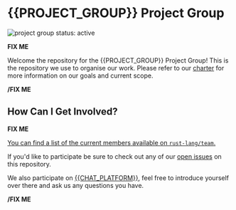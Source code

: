 # {{PROJECT_GROUP}} Project Group
<!--
 This is the template for creating project groups in rust-lang. Be sure to go
 through all sections marked with `**FIX ME**`, and make sure that the text is
 correct, and feel free to replace/remove any part that's not relevant to
 your group. 

 All of the text across all of the initial files uses the same group of
 variables to allow for easy search and replace. They are listed here.

 * {{PROJECT_GROUP}} -> The display name of your group e.g. "Inline ASM".
 * {{PROJECT_GROUP_SLUG}} -> The url slug name of your group used for
   `rust-lang/team` e.g. "pg-inline-asm".
 * {{CHAT_PLATFORM}} -> The name of your chat app e.g. "Zulip".
 * {{CHAT_LINK}} -> The hyperlink to your discussions on the chat app
   e.g. "https://rust-lang.zulipchat.com/#narrow/stream/216763-project-inline-asm".
-->

<!--
 Status badge advertising the project as being actively worked on. When the
 project has finished be sure to replace the active badge with a badge
 like: https://img.shields.io/badge/status-archived-grey.svg
-->
![project group status: active](https://img.shields.io/badge/status-active-brightgreen.svg)


**FIX ME**

<!--
 Provide a short introduction about your project group. Make sure to include any
 relevant links to information about your group.
-->

Welcome the repository for the {{PROJECT_GROUP}} Project Group! This is the
repository we use to organise our work. Please refer to our [charter] for more
information on our goals and current scope.

[charter]: ./CHARTER.md

**/FIX ME**


## How Can I Get Involved?

**FIX ME**

<!--
 List ways that people from outside your group can get involved and potentially
 become members, include what meetings your team has, and how a person could
 start participating and contributing. Make sure to mention the main platform
 your group hosts its discussions. Be sure to also include links to any
 other projects that your group maintains.
-->

[You can find a list of the current members available
on `rust-lang/team`.][team-toml]

If you'd like to participate be sure to check out any of our [open issues] on this
repository. 

We also participate on [{{CHAT_PLATFORM}}][chat-link], feel free to introduce
yourself over there and ask us any questions you have.


[open issues]: /issues
[chat-link]: {{CHAT_LINK}}
[team-toml]: https://github.com/rust-lang/team/blob/master/teams/{{PROJECT_GROUP_SLUG}}.toml

**/FIX ME**

